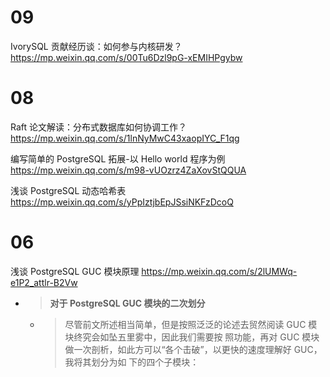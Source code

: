 
# 09

IvorySQL 贡献经历谈：如何参与内核研发？ https://mp.weixin.qq.com/s/00Tu6Dzl9pG-xEMIHPgybw

# 08

Raft 论⽂解读：分布式数据库如何协调⼯作？ https://mp.weixin.qq.com/s/1lnNyMwC43xaopIYC_F1qg

编写简单的 PostgreSQL 拓展-以 Hello world 程序为例 https://mp.weixin.qq.com/s/m98-vUOzrz4ZaXovStQQUA

浅谈 PostgreSQL 动态哈希表 https://mp.weixin.qq.com/s/yPpIztjbEpJSsiNKFzDcoQ

# 06

浅谈 PostgreSQL GUC 模块原理 https://mp.weixin.qq.com/s/2lUMWq-e1P2_attlr-B2Vw
- > **对于 PostgreSQL GUC 模块的⼆次划分**
  * > 尽管前⽂所述相当简单，但是按照泛泛的论述去贸然阅读 GUC 模块终究会如坠五⾥雾中，因此我们需要按 照功能，再对 GUC 模块做⼀次剖析，如此⽅可以“各个击破”，以更快的速度理解好 GUC，我将其划分为如 下的四个⼦模块：
